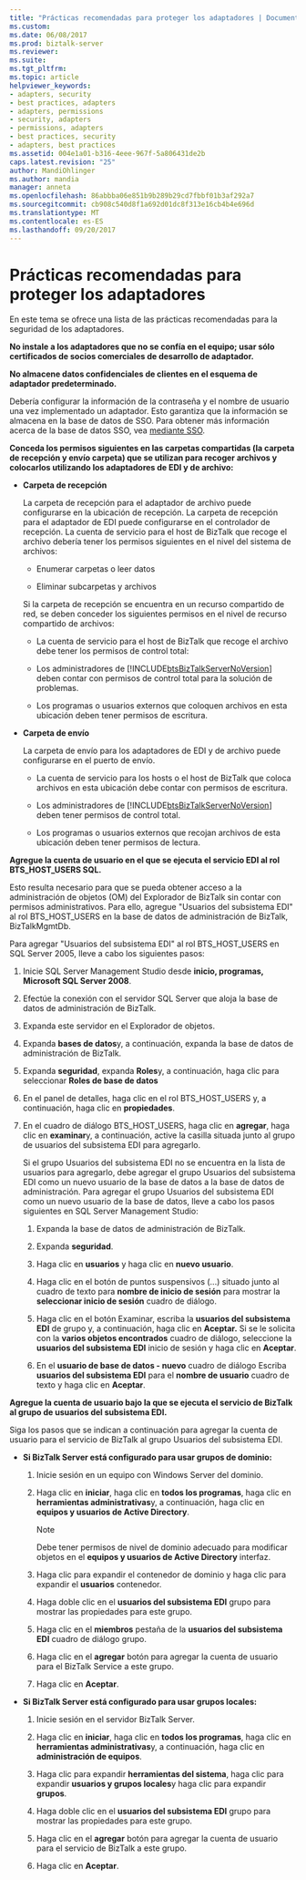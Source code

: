 ```yaml
---
title: "Prácticas recomendadas para proteger los adaptadores | Documentos de Microsoft"
ms.custom: 
ms.date: 06/08/2017
ms.prod: biztalk-server
ms.reviewer: 
ms.suite: 
ms.tgt_pltfrm: 
ms.topic: article
helpviewer_keywords:
- adapters, security
- best practices, adapters
- adapters, permissions
- security, adapters
- permissions, adapters
- best practices, security
- adapters, best practices
ms.assetid: 004e1a01-b316-4eee-967f-5a806431de2b
caps.latest.revision: "25"
author: MandiOhlinger
ms.author: mandia
manager: anneta
ms.openlocfilehash: 86abbba06e851b9b289b29cd7fbbf01b3af292a7
ms.sourcegitcommit: cb908c540d8f1a692d01dc8f313e16cb4b4e696d
ms.translationtype: MT
ms.contentlocale: es-ES
ms.lasthandoff: 09/20/2017
---
```

# <a name="best-practices-for-securing-adapters"></a>Prácticas recomendadas para proteger los adaptadores
En este tema se ofrece una lista de las prácticas recomendadas para la seguridad de los adaptadores.  
  
 **No instale a los adaptadores que no se confía en el equipo; usar sólo certificados de socios comerciales de desarrollo de adaptador.**  
  
 **No almacene datos confidenciales de clientes en el esquema de adaptador predeterminado.**  
  
 Debería configurar la información de la contraseña y el nombre de usuario una vez implementado un adaptador. Esto garantiza que la información se almacena en la base de datos de SSO. Para obtener más información acerca de la base de datos SSO, vea [mediante SSO](../core/using-sso.md).  
  
 **Conceda los permisos siguientes en las carpetas compartidas (la carpeta de recepción y envío carpeta) que se utilizan para recoger archivos y colocarlos utilizando los adaptadores de EDI y de archivo:**  
  
-   **Carpeta de recepción**  
  
     La carpeta de recepción para el adaptador de archivo puede configurarse en la ubicación de recepción. La carpeta de recepción para el adaptador de EDI puede configurarse en el controlador de recepción. La cuenta de servicio para el host de BizTalk que recoge el archivo debería tener los permisos siguientes en el nivel del sistema de archivos:  
  
    -   Enumerar carpetas o leer datos  
  
    -   Eliminar subcarpetas y archivos  
  
     Si la carpeta de recepción se encuentra en un recurso compartido de red, se deben conceder los siguientes permisos en el nivel de recurso compartido de archivos:  
  
    -   La cuenta de servicio para el host de BizTalk que recoge el archivo debe tener los permisos de control total:  
  
    -   Los administradores de [!INCLUDE[btsBizTalkServerNoVersion](../includes/btsbiztalkservernoversion-md.md)] deben contar con permisos de control total para la solución de problemas.  
  
    -   Los programas o usuarios externos que coloquen archivos en esta ubicación deben tener permisos de escritura.  
  
-   **Carpeta de envío**  
  
     La carpeta de envío para los adaptadores de EDI y de archivo puede configurarse en el puerto de envío.  
  
    -   La cuenta de servicio para los hosts o el host de BizTalk que coloca archivos en esta ubicación debe contar con permisos de escritura.  
  
    -   Los administradores de [!INCLUDE[btsBizTalkServerNoVersion](../includes/btsbiztalkservernoversion-md.md)] deben tener permisos de control total.  
  
    -   Los programas o usuarios externos que recojan archivos de esta ubicación deben tener permisos de lectura.  
  
 **Agregue la cuenta de usuario en el que se ejecuta el servicio EDI al rol BTS_HOST_USERS SQL.**  
  
 Esto resulta necesario para que se pueda obtener acceso a la administración de objetos (OM) del Explorador de BizTalk sin contar con permisos administrativos. Para ello, agregue "Usuarios del subsistema EDI" al rol BTS_HOST_USERS en la base de datos de administración de BizTalk, BizTalkMgmtDb.  
  
 Para agregar "Usuarios del subsistema EDI" al rol BTS_HOST_USERS en SQL Server 2005, lleve a cabo los siguientes pasos:  
  
1.  Inicie SQL Server Management Studio desde **inicio, programas, Microsoft SQL Server 2008**.  
  
2.  Efectúe la conexión con el servidor SQL Server que aloja la base de datos de administración de BizTalk.  
  
3.  Expanda este servidor en el Explorador de objetos.  
  
4.  Expanda **bases de datos**y, a continuación, expanda la base de datos de administración de BizTalk.  
  
5.  Expanda **seguridad**, expanda **Roles**y, a continuación, haga clic para seleccionar **Roles de base de datos**  
  
6.  En el panel de detalles, haga clic en el rol BTS_HOST_USERS y, a continuación, haga clic en **propiedades**.  
  
7.  En el cuadro de diálogo BTS_HOST_USERS, haga clic en **agregar**, haga clic en **examinar**y, a continuación, active la casilla situada junto al grupo de usuarios del subsistema EDI para agregarlo.  
  
     Si el grupo Usuarios del subsistema EDI no se encuentra en la lista de usuarios para agregarlo, debe agregar el grupo Usuarios del subsistema EDI como un nuevo usuario de la base de datos a la base de datos de administración. Para agregar el grupo Usuarios del subsistema EDI como un nuevo usuario de la base de datos, lleve a cabo los pasos siguientes en SQL Server Management Studio:  
  
    1.  Expanda la base de datos de administración de BizTalk.  
  
    2.  Expanda **seguridad**.  
  
    3.  Haga clic en **usuarios** y haga clic en **nuevo usuario**.  
  
    4.  Haga clic en el botón de puntos suspensivos (...) situado junto al cuadro de texto para **nombre de inicio de sesión** para mostrar la **seleccionar inicio de sesión** cuadro de diálogo.  
  
    5.  Haga clic en el botón Examinar, escriba la **usuarios del subsistema EDI** de grupo y, a continuación, haga clic en **Aceptar.** Si se le solicita con la **varios objetos encontrados** cuadro de diálogo, seleccione la **usuarios del subsistema EDI** inicio de sesión y haga clic en **Aceptar**.  
  
    6.  En el **usuario de base de datos - nuevo** cuadro de diálogo Escriba **usuarios del subsistema EDI** para el **nombre de usuario** cuadro de texto y haga clic en **Aceptar**.  
  
 **Agregue la cuenta de usuario bajo la que se ejecuta el servicio de BizTalk al grupo de usuarios del subsistema EDI.**  
  
 Siga los pasos que se indican a continuación para agregar la cuenta de usuario para el servicio de BizTalk al grupo Usuarios del subsistema EDI.  
  
-   **Si BizTalk Server está configurado para usar grupos de dominio:**  
  
    1.  Inicie sesión en un equipo con Windows Server del dominio.  
  
    2.  Haga clic en **iniciar**, haga clic en **todos los programas**, haga clic en **herramientas administrativas**y, a continuación, haga clic en **equipos y usuarios de Active Directory**.  
  
        > [!NOTE]
        >  Debe tener permisos de nivel de dominio adecuado para modificar objetos en el **equipos y usuarios de Active Directory** interfaz.  
  
    3.  Haga clic para expandir el contenedor de dominio y haga clic para expandir el **usuarios** contenedor.  
  
    4.  Haga doble clic en el **usuarios del subsistema EDI** grupo para mostrar las propiedades para este grupo.  
  
    5.  Haga clic en el **miembros** pestaña de la **usuarios del subsistema EDI** cuadro de diálogo grupo.  
  
    6.  Haga clic en el **agregar** botón para agregar la cuenta de usuario para el BizTalk Service a este grupo.  
  
    7.  Haga clic en **Aceptar**.  
  
-   **Si BizTalk Server está configurado para usar grupos locales:**  
  
    1.  Inicie sesión en el servidor BizTalk Server.  
  
    2.  Haga clic en **iniciar**, haga clic en **todos los programas**, haga clic en **herramientas administrativas**y, a continuación, haga clic en **administración de equipos**.  
  
    3.  Haga clic para expandir **herramientas del sistema**, haga clic para expandir **usuarios y grupos locales**y haga clic para expandir **grupos**.  
  
    4.  Haga doble clic en el **usuarios del subsistema EDI** grupo para mostrar las propiedades para este grupo.  
  
    5.  Haga clic en el **agregar** botón para agregar la cuenta de usuario para el servicio de BizTalk a este grupo.  
  
    6.  Haga clic en **Aceptar**.